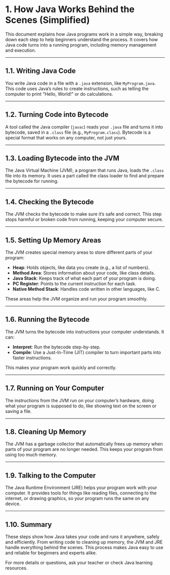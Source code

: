 # 1. How Java Works Behind the Scenes (Simplified)

This document explains how Java programs work in a simple way, breaking down each step to help beginners understand the process. It covers how Java code turns into a running program, including memory management and execution.

---

## 1.1. Writing Java Code

You write Java code in a file with a `.java` extension, like `MyProgram.java`. This code uses Java’s rules to create instructions, such as telling the computer to print “Hello, World!” or do calculations.

---

## 1.2. Turning Code into Bytecode

A tool called the Java compiler (`javac`) reads your `.java` file and turns it into bytecode, saved in a `.class` file (e.g., `MyProgram.class`). Bytecode is a special format that works on any computer, not just yours.

---

## 1.3. Loading Bytecode into the JVM

The Java Virtual Machine (JVM), a program that runs Java, loads the `.class` file into its memory. It uses a part called the class loader to find and prepare the bytecode for running.

---

## 1.4. Checking the Bytecode

The JVM checks the bytecode to make sure it’s safe and correct. This step stops harmful or broken code from running, keeping your computer secure.

---

## 1.5. Setting Up Memory Areas

The JVM creates special memory areas to store different parts of your program:

- **Heap**: Holds objects, like data you create (e.g., a list of numbers).
- **Method Area**: Stores information about your code, like class details.
- **Java Stack**: Keeps track of what each part of your program is doing.
- **PC Register**: Points to the current instruction for each task.
- **Native Method Stack**: Handles code written in other languages, like C.

These areas help the JVM organize and run your program smoothly.

---

## 1.6. Running the Bytecode

The JVM turns the bytecode into instructions your computer understands. It can:

- **Interpret**: Run the bytecode step-by-step.
- **Compile**: Use a Just-In-Time (JIT) compiler to turn important parts into faster instructions.

This makes your program work quickly and correctly.

---

## 1.7. Running on Your Computer

The instructions from the JVM run on your computer’s hardware, doing what your program is supposed to do, like showing text on the screen or saving a file.

---

## 1.8. Cleaning Up Memory

The JVM has a garbage collector that automatically frees up memory when parts of your program are no longer needed. This keeps your program from using too much memory.

---

## 1.9. Talking to the Computer

The Java Runtime Environment (JRE) helps your program work with your computer. It provides tools for things like reading files, connecting to the internet, or drawing graphics, so your program runs the same on any device.

---

## 1.10. Summary

These steps show how Java takes your code and runs it anywhere, safely and efficiently. From writing code to cleaning up memory, the JVM and JRE handle everything behind the scenes. This process makes Java easy to use and reliable for beginners and experts alike.

For more details or questions, ask your teacher or check Java learning resources.